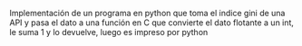 Implementación de un programa en python que toma el indice gini de una API y pasa el dato a una función en C que convierte el dato flotante a un int, le suma 1 y lo devuelve, luego es impreso por python
